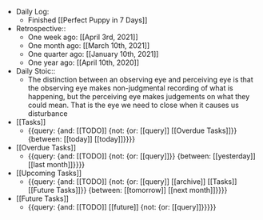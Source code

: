 - Daily Log:
    - Finished [[Perfect Puppy in 7 Days]]
- Retrospective::
    - One week ago: [[April 3rd, 2021]]
    - One month ago: [[March 10th, 2021]]
    - One quarter ago: [[January 10th, 2021]]
    - One year ago: [[April 10th, 2020]]
- Daily Stoic::
    - The distinction between an observing eye and perceiving eye is that the observing eye makes non-judgmental recording of what is happening, but the perceiving eye makes judgements on what they could mean. That is the eye we need to close when it causes us disturbance
- [[Tasks]]
    - {{query: {and: [[TODO]] {not: {or: [[query]] [[Overdue Tasks]]}} {between: [[today]] [[today]]}}}}
- [[Overdue Tasks]]
    - {{query: {and: [[TODO]] {not: {or: [[query]]}} {between: [[yesterday]] [[last month]]}}}}
- [[Upcoming Tasks]]
    - {{query: {and: [[TODO]] {not: {or: [[query]] [[archive]] [[Tasks]] [[Future Tasks]]}} {between: [[tomorrow]] [[next month]]}}}}
- [[Future Tasks]]
    - {{query: {and: [[TODO]] [[future]] {not: {or: [[query]]}}}}}
